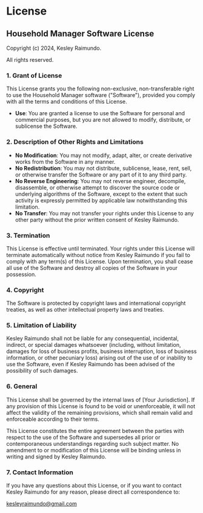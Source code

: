 # License

## Household Manager Software License

Copyright (c) 2024, Kesley Raimundo.

All rights reserved.

### 1. Grant of License

This License grants you the following non-exclusive, non-transferable right to use the Household Manager software ("Software"), provided you comply with all the terms and conditions of this License.

- **Use**: You are granted a license to use the Software for personal and commercial purposes, but you are not allowed to modify, distribute, or sublicense the Software.

### 2. Description of Other Rights and Limitations

- **No Modification**: You may not modify, adapt, alter, or create derivative works from the Software in any manner.
- **No Redistribution**: You may not distribute, sublicense, lease, rent, sell, or otherwise transfer the Software or any part of it to any third party.
- **No Reverse Engineering**: You may not reverse engineer, decompile, disassemble, or otherwise attempt to discover the source code or underlying algorithms of the Software, except to the extent that such activity is expressly permitted by applicable law notwithstanding this limitation.
- **No Transfer**: You may not transfer your rights under this License to any other party without the prior written consent of Kesley Raimundo.

### 3. Termination

This License is effective until terminated. Your rights under this License will terminate automatically without notice from Kesley Raimundo if you fail to comply with any term(s) of this License. Upon termination, you shall cease all use of the Software and destroy all copies of the Software in your possession.

### 4. Copyright

The Software is protected by copyright laws and international copyright treaties, as well as other intellectual property laws and treaties.

### 5. Limitation of Liability

Kesley Raimundo shall not be liable for any consequential, incidental, indirect, or special damages whatsoever (including, without limitation, damages for loss of business profits, business interruption, loss of business information, or other pecuniary loss) arising out of the use of or inability to use the Software, even if Kesley Raimundo has been advised of the possibility of such damages.

### 6. General

This License shall be governed by the internal laws of [Your Jurisdiction]. If any provision of this License is found to be void or unenforceable, it will not affect the validity of the remaining provisions, which shall remain valid and enforceable according to their terms.

This License constitutes the entire agreement between the parties with respect to the use of the Software and supersedes all prior or contemporaneous understandings regarding such subject matter. No amendment to or modification of this License will be binding unless in writing and signed by Kesley Raimundo.

### 7. Contact Information

If you have any questions about this License, or if you want to contact Kesley Raimundo for any reason, please direct all correspondence to:

kesleyraimundo@gmail.com